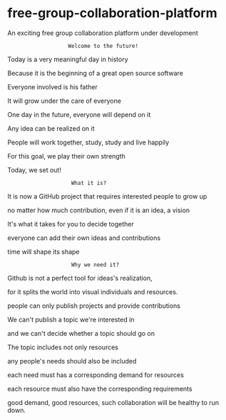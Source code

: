 # free-group-collaboration-platform
An exciting free group collaboration platform under development
                      
                       Welcome to the future!
            
Today is a very meaningful day in history

Because it is the beginning of a great open source software 

Everyone involved is his father	

It will grow under the care of everyone	

One day in the future, everyone will depend on it	

Any idea can be realized on it	

People will work together, study, study and live happily	

For this goal, we play their own strength	

Today, we set out!	

                        What it is?

It is now a GitHub project that requires interested people to grow up

no matter how much contribution, even if it is an idea, a vision

It's what it takes for you to decide together

everyone can add their own ideas and contributions

time will shape its shape

                        Why we need it?

Github is not a perfect tool for ideas's realization, 

for it splits the world into visual individuals and resources.

people can only publish projects and provide contributions 
 
We can't publish a topic we're interested in

and we can't decide whether a topic should go on

The topic includes not only resources

any people's needs should also be included

each need must has a corresponding demand for resources

each resource must also have the corresponding requirements

good demand, good resources, such collaboration will be healthy to run down.




